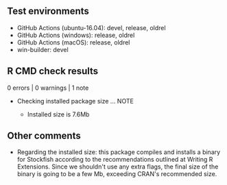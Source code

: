 ## Test environments

* GitHub Actions (ubuntu-16.04): devel, release, oldrel
* GitHub Actions (windows): release, oldrel
* GitHub Actions (macOS): release, oldrel
* win-builder: devel

## R CMD check results

0 errors | 0 warnings | 1 note

* Checking installed package size ... NOTE

  * Installed size is 7.6Mb

## Other comments

* Regarding the installed size: this package compiles and installs a binary for
Stockfish according to the recommendations outlined at Writing R Extensions.
Since we shouldn't use any extra flags, the final size of the binary is going to
be a few Mb, exceeding CRAN's recommended size.
